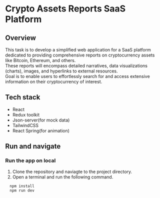 # Crypto Assets Reports SaaS Platform

## Overview

This task is to develop a simplified web application for a SaaS platform dedicated to providing comprehensive reports on cryptocurrency assets like Bitcoin, Ethereum, and others. \
These reports will encompass detailed narratives, data visualizations (charts), images, and hyperlinks to external resources. \
Goal is to enable users to effortlessly search for and access extensive information on their cryptocurrency of interest.

## Tech stack

- React
- Redux toolkit
- Json-server(for mock data)
- TailwindCSS
- React Spring(for animation)

## Run and navigate

### Run the app on local

1. Clone the repository and naviagte to the project directory.
2. Open a terminal and run the following command.

  ```bash
    npm install
    npm run dev
  ```
